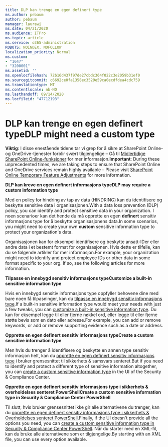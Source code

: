 ```yaml
---
title: DLP kan trenge en egen definert type
ms.author: pebaum
author: pebaum
manager: laurawi
ms.date: 04/21/2020
ms.audience: ITPro
ms.topic: article
ms.service: o365-administration
ROBOTS: NOINDEX, NOFOLLOW
localization_priority: Normal
ms.custom:
- "1647"
- "3200001"
ms.assetid: ''
ms.openlocfilehash: 72b16d437f97de27cbdc364f022c3e2059b31ef0
ms.sourcegitcommit: c6692ce0fa1358ec3529e59ca0ecdfdea4cdc759
ms.translationtype: MT
ms.contentlocale: nb-NO
ms.lasthandoff: 09/14/2020
ms.locfileid: "47712193"
---
```

# <a name="dlp-might-need-a-custom-type"></a><span data-ttu-id="d0df2-102">DLP kan trenge en egen definert type</span><span class="sxs-lookup"><span data-stu-id="d0df2-102">DLP might need a custom type</span></span>

<span data-ttu-id="d0df2-103">**Viktig**: I disse enestående tidene tar vi grep for å sikre at SharePoint Online-og OneDrive-tjenester forblir svært tilgjengelige – Gå til [Midlertidige SharePoint Online-funksjoner](https://aka.ms/ODSPAdjustments) for mer informasjon.</span><span class="sxs-lookup"><span data-stu-id="d0df2-103">**Important**: During these unprecedented times, we are taking steps to ensure that SharePoint Online and OneDrive services remain highly available – Please visit [SharePoint Online Temporary Feature Adjustments](https://aka.ms/ODSPAdjustments) for more information.</span></span>

<span data-ttu-id="d0df2-104">**DLP kan kreve en egen definert informasjons type**</span><span class="sxs-lookup"><span data-stu-id="d0df2-104">**DLP may require a custom information type**</span></span>

<span data-ttu-id="d0df2-105">Med en policy for hindring av tap av data (HINDRING) kan du identifisere og beskytte sensitive data i organisasjonen.</span><span class="sxs-lookup"><span data-stu-id="d0df2-105">With a data loss prevention (DLP) policy, you can identify and protect sensitive data in your organization.</span></span> <span data-ttu-id="d0df2-106">I noen scenarioer kan det hende du må opprette en egen **definert** sensitiv informasjons type for å beskytte organisasjonens data.</span><span class="sxs-lookup"><span data-stu-id="d0df2-106">In some scenarios, you might need to create your own **custom** sensitive information type to protect your organization's data.</span></span>

<span data-ttu-id="d0df2-107">Organisasjonen kan for eksempel identifisere og beskytte ansatt-IDer eller andre data i et bestemt format for organisasjonen. Hvis dette er tilfelle, kan du se følgende artikler for mer informasjon.</span><span class="sxs-lookup"><span data-stu-id="d0df2-107">For example, your organization might need to identify and protect employee IDs or other data in some format specific to your org. If so, see the following articles for more information.</span></span>
  
 <span data-ttu-id="d0df2-108">**Tilpasse en innebygd sensitiv informasjons type**</span><span class="sxs-lookup"><span data-stu-id="d0df2-108">**Customize a built-in sensitive information type**</span></span>
  
<span data-ttu-id="d0df2-109">Hvis en innebygd sensitiv informasjons type oppfyller behovene dine med bare noen få tilpasninger, kan du [tilpasse en innebygd sensitiv informasjons type](https://docs.microsoft.com/microsoft-365/compliance/customize-a-built-in-sensitive-information-type).</span><span class="sxs-lookup"><span data-stu-id="d0df2-109">If a built-in sensitive information type would meet your needs with just a few tweaks, you can [customize a built-in sensitive information type](https://docs.microsoft.com/microsoft-365/compliance/customize-a-built-in-sensitive-information-type).</span></span> <span data-ttu-id="d0df2-110">Du kan for eksempel legge til eller fjerne nøkkel ord, eller legge til eller fjerne støtte bevis som en dato eller adresse.</span><span class="sxs-lookup"><span data-stu-id="d0df2-110">For example, you can add or remove keywords, or add or remove supporting evidence such as a date or address.</span></span>
  
 <span data-ttu-id="d0df2-111">**Opprette en egen definert sensitiv informasjons type**</span><span class="sxs-lookup"><span data-stu-id="d0df2-111">**Create a custom sensitive information type**</span></span>
  
<span data-ttu-id="d0df2-112">Men hvis du trenger å identifisere og beskytte en annen type sensitiv informasjon helt, kan du [opprette en egen definert sensitiv informasjons type](https://docs.microsoft.com/microsoft-365/compliance/create-a-custom-sensitive-information-type) i bruker grensesnittet til sikkerhets & samsvars senteret.</span><span class="sxs-lookup"><span data-stu-id="d0df2-112">But if you need to identify and protect a different type of sensitive information altogether, you can [create a custom sensitive information type](https://docs.microsoft.com/microsoft-365/compliance/create-a-custom-sensitive-information-type) in the UI of the Security & Compliance Center.</span></span>
  
<span data-ttu-id="d0df2-113">**Opprette en egen definert sensitiv informasjons type i sikkerhets & overholdelses senteret PowerShell**</span><span class="sxs-lookup"><span data-stu-id="d0df2-113">**Create a custom sensitive information type in Security & Compliance Center PowerShell**</span></span>

<span data-ttu-id="d0df2-114">Til slutt, hvis bruker grensesnittet ikke gir alle alternativene du trenger, kan du [opprette en egen definert sensitiv informasjons type i sikkerhets & Overholdelses senteret PowerShell](https://docs.microsoft.com/microsoft-365/compliance/create-a-custom-sensitive-information-type-in-scc-powershell).</span><span class="sxs-lookup"><span data-stu-id="d0df2-114">Finally, if the UI doesn't provide all the options you need, you can [create a custom sensitive information type in Security & Compliance Center PowerShell](https://docs.microsoft.com/microsoft-365/compliance/create-a-custom-sensitive-information-type-in-scc-powershell).</span></span> <span data-ttu-id="d0df2-115">Når du starter med en XML-fil, kan du bruke alle alternativene som er tilgjengelige.</span><span class="sxs-lookup"><span data-stu-id="d0df2-115">By starting with an XML file, you can use every option available.</span></span>
